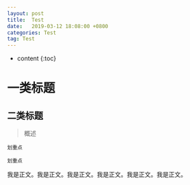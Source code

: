 ```yaml
---
layout: post
title:  Test
date:   2019-03-12 18:08:00 +0800
categories: Test
tag: Test
---
```


* content
{:toc}

# 一类标题

## 二类标题

>概述

``划重点``

`划重点`


我是正文。我是正文。我是正文。我是正文。我是正文。我是正文。